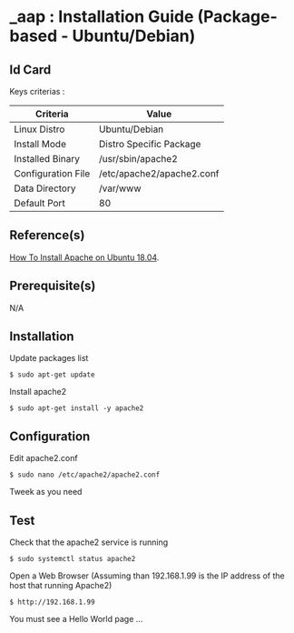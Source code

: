 _aap : Installation Guide (Package-based - Ubuntu/Debian)
==
Id Card
-
Keys criterias :
<table>
    <thead>
        <tr>
            <th>Criteria</th>
            <th>Value</th>
        </tr>
    </thead>
    <tbody>
        <tr>
            <td>Linux Distro</td>
            <td>Ubuntu/Debian</td>
        </tr>
        <tr>
            <td>Install Mode</td>
            <td>Distro Specific Package</td>
        </tr>
        <tr>
            <td>Installed Binary</td>
            <td>/usr/sbin/apache2</td>
        </tr>
        <tr>
            <td>Configuration File</td>
            <td>/etc/apache2/apache2.conf</td>
        </tr>
        <tr>
            <td>Data Directory</td>
            <td>/var/www</td>
        </tr>
        <tr>
            <td>Default Port</td>
            <td>80</td>
        </tr>
    </tbody>
</table>

Reference(s)
-
<a href="https://linuxize.com/post/how-to-install-apache-on-ubuntu-18-04/">How To Install Apache on Ubuntu 18.04</a>.  

Prerequisite(s)
-
N/A

Installation
-
Update packages list
<pre><code>$ sudo apt-get update</code></pre>

Install apache2
<pre><code>$ sudo apt-get install -y apache2</code></pre>

Configuration
-
Edit apache2.conf
<pre><code>$ sudo nano /etc/apache2/apache2.conf</code></pre>

Tweek as you need

Test
--
Check that the apache2 service is running
<pre><code>$ sudo systemctl status apache2</code></pre>

Open a Web Browser (Assuming than 192.168.1.99 is the IP address of the host that running Apache2)
<pre><code>$ http://192.168.1.99</code></pre>
You must see a Hello World page ...

